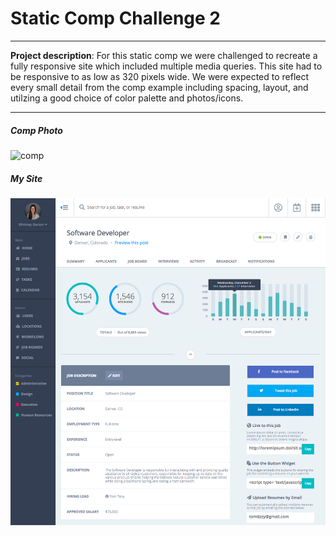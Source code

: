 # Static Comp Challenge 2
---
**Project description**: For this static comp we were challenged to recreate a fully responsive site which included multiple media queries. 
This site had to be responsive to as low as 320 pixels wide. We were expected to reflect every small detail from the comp example including 
spacing, layout, and utilzing a good choice of color palette and photos/icons. 

---
##### Comp Photo 
![comp](images/project-comp.jpg)
##### My Site 
![whitney's](images/staticComp2-screenshot.png)

